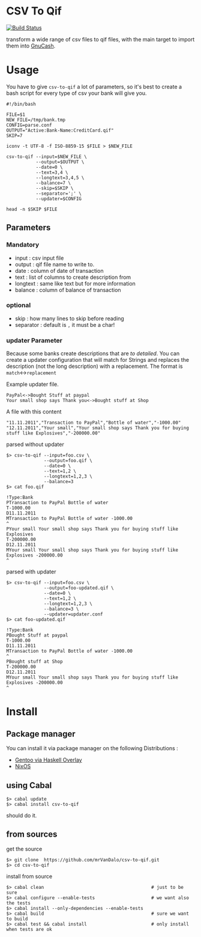 # CSV To Qif

[![Build Status](https://travis-ci.org/mrVanDalo/csv-to-qif.svg?branch=master)](https://travis-ci.org/mrVanDalo/csv-to-qif)

transform a wide range of csv files to qif files, with 
the main target to import them into [GnuCash](http://www.gnucash.org/).

# Usage

You have to give `csv-to-qif` a lot of parameters, so it's best 
to create a bash script for every type of csv your bank will give you.

    #!/bin/bash
    
    FILE=$1
    NEW_FILE=/tmp/bank.tmp
    CONFIG=parse.conf
    OUTPUT="Active:Bank-Name:CreditCard.qif"
    SKIP=7
    
    iconv -t UTF-8 -f ISO-8859-15 $FILE > $NEW_FILE
    
    csv-to-qif --input=$NEW_FILE \
               --output=$OUTPUT \
               --date=0 \
               --text=3,4 \
               --longtext=3,4,5 \
               --balance=7 \
               --skip=$SKIP \
               --separator=';' \
               --updater=$CONFIG
    
    head -n $SKIP $FILE

## Parameters

### Mandatory

* input : csv input file
* output : qif file name to write to.
* date : column of date of transaction
* text : list of columns to create description from
* longtext : same like text but for more information
* balance : column of balance of transaction

### optional

* skip : how many lines to skip before reading
* separator : default is `,`  it must be a char!

### updater Parameter

Because some banks create descriptions that are _to detailed_.
You can create a updater configuration that will match for Strings
and replaces the description (not the long description) with a replacement.
The format is `match`<->`replacement`

Example updater file.

    PayPal<->Bought Stuff at paypal
    Your small shop says Thank you<->Bought stuff at Shop

A file with this content

    "11.11.2011","Transaction to PayPal","Bottle of water","-1000.00"
    "12.11.2011","Your small","Your small shop says Thank you for buying stuff like Explosives","-200000.00"

parsed without updater

    $> csv-to-qif --input=foo.csv \
                  --output=foo.qif \
                  --date=0 \
                  --text=1,2 \
                  --longtext=1,2,3 \
                  --balance=3
    $> cat foo.qif

    !Type:Bank
    PTransaction to PayPal Bottle of water
    T-1000.00
    D11.11.2011
    MTransaction to PayPal Bottle of water -1000.00
    ^
    PYour small Your small shop says Thank you for buying stuff like Explosives
    T-200000.00
    D12.11.2011
    MYour small Your small shop says Thank you for buying stuff like Explosives -200000.00
    ^
parsed with updater

    $> csv-to-qif --input=foo.csv \
                  --output=foo-updated.qif \
                  --date=0 \
                  --text=1,2 \
                  --longtext=1,2,3 \
                  --balance=3 \
                  --updater=updater.conf
    $> cat foo-updated.qif

    !Type:Bank
    PBought Stuff at paypal
    T-1000.00
    D11.11.2011
    MTransaction to PayPal Bottle of water -1000.00
    ^
    PBought stuff at Shop
    T-200000.00
    D12.11.2011
    MYour small Your small shop says Thank you for buying stuff like Explosives -200000.00
    ^

    

# Install


## Package manager

You can install it via package manager on the following Distributions : 

* [Gentoo via Haskell Overlay](https://github.com/gentoo-haskell/gentoo-haskell)
* [NixOS](https://nixos.org/)

## using Cabal

    $> cabal update
    $> cabal install csv-to-qif

should do it.

## from sources

get the source

    $> git clone  https://github.com/mrVanDalo/csv-to-qif.git
    $> cd csv-to-qif

install from source

    $> cabal clean                                        # just to be sure
    $> cabal configure --enable-tests                     # we want also the tests
    $> cabal install --only-dependencies --enable-tests
    $> cabal build                                        # sure we want to build
    $> cabal test && cabal install                        # only install when tests are ok



